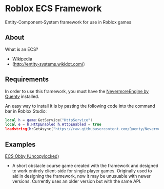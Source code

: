 # Roblox ECS Framework
Entity-Component-System framework for use in Roblox games

## About

What is an ECS?
* [Wikipedia](https://en.wikipedia.org/wiki/Entity%E2%80%93component%E2%80%93system)
* (http://entity-systems.wikidot.com/)

## Requirements

In order to use this framework, you must have the [NevermoreEngine by Quenty](https://github.com/Quenty/NevermoreEngine) installed.

An easy way to install it is by pasting the following code into the command bar in Roblox Studio:

```lua
local h = game:GetService("HttpService")
local e = h.HttpEnabled h.HttpEnabled = true
loadstring(h:GetAsync("https://raw.githubusercontent.com/Quenty/NevermoreEngine/version2/Install.lua"))(e)
```

## Examples

[ECS Obby (Uncopylocked)](https://www.roblox.com/games/1815190355/ECS-Obby)
* A short obstacle course game created with the framework and designed to work entirely client-side for single player games. Originally used to aid in designing the framework, now it may be unusuable with newer versions. Currently uses an older version but with the same API.

